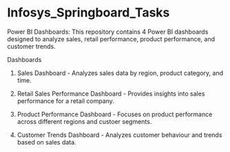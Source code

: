 # Infosys_Springboard_Tasks
Power BI Dashboards:
This repository contains 4 Power BI dashboards designed to analyze sales, retail performance, product performance, and customer trends.

Dashboards
1. Sales Dashboard - Analyzes sales data by region, product category, and time.

2. Retail Sales Performance Dashboard - Provides insights into sales performance for a retail company.

3. Product Performance Dashboard - Focuses on product performance across different regions and custoer segments.

4. Customer Trends Dashboard - Analyzes customer behaviour and trends based on sales data.
